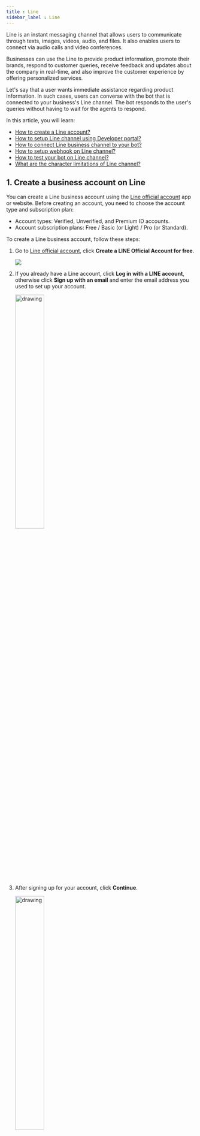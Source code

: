 ```yaml
---
title : Line
sidebar_label : Line
---
```


Line is an instant messaging channel that allows users to communicate through texts, images, videos, audio, and files. It also enables users to connect via audio calls and video conferences.

Businesses can use the Line to provide product information, promote their brands, respond to customer queries, receive feedback and updates about the company in real-time, and also improve the customer experience by offering personalized services.

Let's say that a user wants immediate assistance regarding product information. In such cases, users can converse with the bot that is connected to your business's Line channel. The bot responds to the user's queries without having to wait for the agents to respond. 

In this article, you will learn:

* [How to create a Line account?](#1-create-a-business-account-on-line)
* [How to setup Line channel using Developer portal?](#2-setup-line-channel-using-developer-portal)
* [How to connect Line business channel to your bot?](#3-connect-line-channel-to-your-bot)
* [How to setup webhook on Line channel?](#4-setup-webhook-on-line-channel)
* [How to test your bot on Line channel?](#5-test-your-bot-on-line)
* [What are the character limitations of Line channel?](#6-limitations-of-line-channel)

## 1. Create a business account on Line 

You can create a Line business account using the [Line official account](https://www.linebiz.com/jp-en/other/) app or website. Before creating an account, you need to choose the account type and subscription plan:

* Account types: Verified, Unverified, and Premium ID accounts.
* Account subscription plans: Free / Basic (or Light) / Pro (or Standard).

To create a Line business account, follow these steps:

1. Go to [Line official account](https://www.linebiz.com/jp-en/other/), click **Create a LINE Official Account for free**.

   ![](https://i.imgur.com/keybqH3.jpg)
   
2. If you already have a Line account, click **Log in with a LINE account**, otherwise click **Sign up with an email** and enter the email address you used to set up your account. 

    <img src="https://i.imgur.com/4qH82tx.png" alt="drawing" width="40%"/>

3. After signing up for your account, click **Continue**.

    <img src="https://i.imgur.com/M6kOyQu.png" alt="drawing" width="40%"/>

4. Enter the required information in the respective fields and click **Continue**.

    <img src="https://i.imgur.com/woSZAU4.png" alt="drawing" width="80%"/>
   
5. Verify your account info and click **Submit**.   

   <img src="https://i.imgur.com/xWoyO9a.png" alt="drawing" width="80%"/>

6. Your Line account will be created successfully. 

## 2. Setup Line channel using developer portal

:::note
To know more about how to setup Line channel using developer portal, click [here](https://developers.line.biz/en/docs/messaging-api/getting-started/)
:::

To set up Line channel using Developer portal, follow these steps:

1. Navigate to your **LINE Console** by using the URL 'https://developers.line.biz/console/'. 

   ![](https://i.imgur.com/iGcbCn5.png)
   
2. Click **Create a new provider** to create a provider.

   ![](https://i.imgur.com/sqrhpiI.png)
   
3. Enter the provider's name such as your own name or the name of your company, and click **Create**.   
 
   ![](https://i.imgur.com/3Mzjnoj.png)
   
4. After creating a Provider, you need to add a channel to it. 
5. To add a channel to a Provider that you have created, in the **Channels** tab, click **Create a Messaging API Channel**. 

   ![](https://i.imgur.com/6t4XBTq.png)

6. Enter the required details and click **Create**.

   ![](https://i.imgur.com/PSsaHF0.png)
7. Your channel will be successfully set up with the channel token and secret ID.    

## 3. Connect Line channel to your bot

To configure the Line channel on the Yellow.ai platform, follow the below steps:

1. On the switcher, click **Channels > Line**.

   ![](https://i.imgur.com/CpwhPST.png)
   
2. Enter **Line channel token** and **Line channe secret** Id and click **Save**.  
   
   ![](https://i.imgur.com/ohsCJ1x.png)

3. Your Line channel will be successfully connected. 

## 4. Setup webhook on Line channel 


After connecting your bot to the Line channel, you need to setup a webhook on Line. Webhooks allow bots to connect to a channel’s API and receive events in real time. This allows your bot to quickly respond to user requests.

To setup a webhook on Line channel, follow these steps:

1. Navigate to [LINE Account Manager](https://manager.line.biz/) and select the **Account**.

   ![](https://i.imgur.com/GswXaIJ.png) 

2. In the **Home** tab, click **Settings**.

   ![](https://i.imgur.com/5QpdLa7.png)
  
3. Select **Messaging APIs** under **Settings**. 

   ![](https://i.imgur.com/8x1ONUw.png)
   
4. Under **Messaging APIs**, enter the Webhook URL and click **Save**.

:::note
Contact **support@yellow.ai** for the Webhook URL.
:::

   ![](https://i.imgur.com/kCKdgH2.png) 

 
5. You can test your bot after configuring a webhook.

## 5. Test your bot on Line

To test your bot on Line, you have to download Line from the Playstore or App Store, depending on your mobile device's operating system. After downloading the Line app on your mobile device, you can test your bot. 

To test your bot on Line, follow these steps:

1. Open your Line app and Click **Add**.
   <img src="https://i.imgur.com/SS1y6jO.png" alt="drawing" width="40%"/>
2. You can select either the **QR Code** or the **Search** option to chat with your bot. 
   <img src="https://i.imgur.com/7QbrTFY.png" alt="drawing" width="40%"/> 
3. Navigate to the LINE **Developers Console > Providers > Channel > Messaging APIs**. In this section, you can see the **QR Code** and **Bot basic ID**.
   ![](https://i.imgur.com/tVcOmkb.png)
4. You can scan the LINE **QR Code** or search using LINE's **Bot basic ID** for your business.<br/>
        • If you select the **Search** option, you can copy the **Bot basic ID** and paste it into the search bar, and the account associated with that ID will be displayed on your Line app screen.<br/>
        • If you select the **QR Code** option, the account associated with the QR Code is displayed on your Line app screen.
   
      <img src="https://i.imgur.com/6Wb9U7r.png" alt="drawing" width="70%"/>
5. Click **Add** to start the conversation with your bot.
   <img src="https://i.imgur.com/QsSbRKw.png" alt="drawing" width="40%"/> 
6. Once you have tested your bot, the configuration of the Line channel for your business is completed.

## 6. Character limitations of Line channel

In this section, you can view the character limitations of Line channel.

### 6.1 Quick reply

| Quick reply options | Character limit |
|---------------------|-----------------|
| Quick reply button name and value | The maximum number of characters supported is 20.  |
| Quick reply title | The maximum number of characters supported is 300.  | 

### 6.2 Carousel

| Carousel options | Character limit |
|---------------------|-----------------|
| Title length | The maximum number of characters supported is 40 | 
| Title value length | The maximum number of characters supported is 60 |
| Column | The maximum number of characters supported is 10 | 
| Button text | The maximum number of characters supported is 20 |
| Button value | The maximum number of characters supported is 40 |

### 6.3 Message types 

| Message type | Character limit |
|--------------|-----------------|
| Text message | The maximum number of characters supported is 5000  | 
| Image	| Image URL length - 2000, file size - 10 MB |
| Video	| Video URL length - 2000, file size - 200 MB |
| Audio | Audio URL length - 2000, file size - 200 MB | 